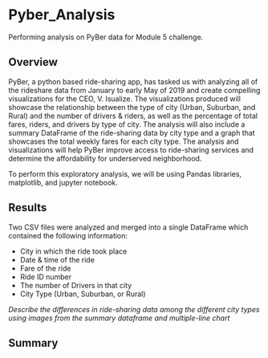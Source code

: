 # Pyber_Analysis

Performing analysis on PyBer data for Module 5 challenge.

## Overview

PyBer, a python based ride-sharing app, has tasked us with analyzing all of the rideshare data from January to early May of 2019 and create compelling visualizations for the CEO, V. Isualize. The visualizations produced will showcase the relationship between the type of city (Urban, Suburban, and Rural) and the number of drivers & riders, as well as the percentage of total fares, riders, and drivers by type of city. The analysis will also include a summary DataFrame of the ride-sharing data by city type and a graph that showcases the total weekly fares for each city type. The analysis and visualizations will help PyBer improve access to ride-sharing services and determine the affordability for underserved neighborhood. 

To perform this exploratory analysis, we will be using Pandas libraries, matplotlib, and jupyter notebook. 

## Results

Two CSV files were analyzed and merged into a single DataFrame which contained the following information:
* City in which the ride took place
* Date & time of the ride
* Fare of the ride
* Ride ID number
* The number of Drivers in that city
* City Type (Urban, Suburban, or Rural)

_Describe the differences in ride-sharing data among the different city types using images from the summary dataframe and multiple-line chart_


## Summary
